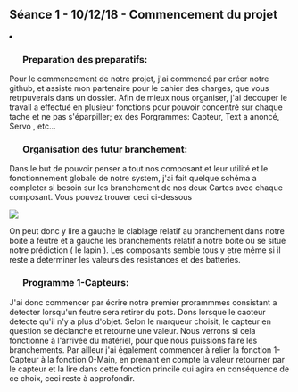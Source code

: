 <h2> Séance 1 - 10/12/18 - Commencement du projet </h2>
<li>
  <ul><h3>Preparation des preparatifs:</h3></ul>
    <p>Pour le commencement de notre projet, j'ai commencé par créer notre github, et assisté mon partenaire pour le cahier des charges, que vous retrpuverais dans un dossier.
    Afin de mieux nous organiser, j'ai decouper le travail a effectué en plusieur fonctions pour pouvoir concentré sur chaque tache et ne pas s'éparpiller;
    ex des Porgrammes: Capteur, Text a anoncé, Servo , etc...
    </p>
    
  <ul><h3>Organisation des futur branchement:</h3></ul>
    <p> Dans le but de pouvoir penser a tout nos composant et leur utilité et le fonctionnement globale de notre system, j'ai fait quelque schéma a completer si besoin sur les branchement de nos deux Cartes avec chaque composant.
    Vous pouvez trouver ceci ci-dessous</p>
    <img src=cablage>
   <p>On peut donc y lire a gauche le clablage relatif au branchement dans notre boite a feutre et a gauche les branchements relatif a notre boite ou se situe notre prédiction ( le lapin ).
    Les composants semble tous y etre même si il reste a determiner les valeurs des resistances et des batteries.</p>
  </ul>
  <ul><h3>Programme 1-Capteurs:</h3></ul>
  <p> J'ai donc commencer par écrire notre premier prorammmes consistant a detecter lorsqu'un feutre sera retirer du pots. Dons lorsque le caoteur detecte qu'il n'y a plus d'objet.
 Selon le marqueur choisit, le capteur en question se déclanche et retourne une valeur.
 Nous verrons si cela fonctionne à l'arrivée du matériel, pour que nous puissions faire les branchements.
  Par ailleur j'ai également commencer à relier la fonction 1-Capteur à la fonction 0-Main, en prenant en compte la valeur retourner par le capteur et la lire dans cette fonction princile qui agira en conséquence de ce choix, ceci reste à approfondir.
  </p> 
  </li>
